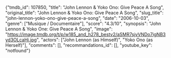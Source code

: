 {"tmdb_id": 107850, "title": "John Lennon & Yoko Ono: Give Peace A Song", "original_title": "John Lennon & Yoko Ono: Give Peace A Song", "slug_title": "john-lennon-yoko-ono-give-peace-a-song", "date": "2006-10-03", "genre": ["Musique / Documentaire"], "score": "4.3/10", "synopsis": "John Lennon &amp; Yoko One: Give Peace A Song", "image": "https://image.tmdb.org/t/p/w185_and_h278_bestv2/aSMR7sjvVNDo7igNB3yd3OLcaHi.jpg", "actors": ["John Lennon (as Himself)", "Yoko Ono (as Herself)"], "comments": [], "recommandations_id": [], "youtube_key": "notfound"}